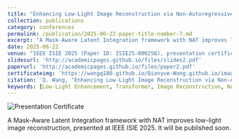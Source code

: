 ```yaml
---
title: "Enhancing Low-Light Image Reconstruction via Non-Autoregressive Transformers: A Mask-Aware Latent Integration Framework"
collection: publications
category: conferences
permalink: /publication/2025-06-22-paper-title-number-7.md
excerpt: "A Mask-Aware Latent Integration framework with NAT improves low-light image reconstruction, presented at IEEE ISIE 2025.It will be published soon"
date: 2025-06-22 
venue: "IEEE ISIE 2025 (Paper ID: ISIE25-000258), presentation certificate and talk attached below"
slidesurl: 'http://academicpages.github.io/files/slides2.pdf'
paperurl: 'http://academicpages.github.io/files/paper2.pdf'
certificateimg: 'https://wangq180.github.io/Qianyue-Wang.github.io/images/isie2025_certificate.png'
citation: 'Q. Wang, "Enhancing Low-Light Image Reconstruction via Non-Autoregressive Transformers," in IEEE ISIE 2025, accepted, to appear.'
keywords: [Low-Light Enhancement, Transformer, Image Reconstruction, NAT, GLARE]
---
```


![Presentation Certificate](https://wangq180.github.io/Qianyue-Wang.github.io/images/isie2025_certificate.png)


A Mask-Aware Latent Integration framework with NAT improves low-light image reconstruction, presented at IEEE ISIE 2025. It will be published soon.

